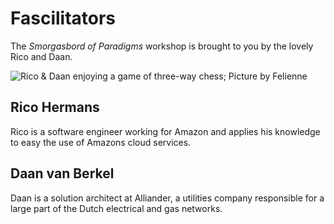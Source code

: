 # Fascilitators
The _Smorgasbord of Paradigms_ workshop is brought to you by the lovely Rico
and Daan.

![Rico & Daan enjoying a game of three-way chess; Picture by Felienne](https://fifth-postulate.nl/smorgasbord-of-paradigms/image/rico-daan.jpeg)

## Rico Hermans
Rico is a software engineer working for Amazon and applies his knowledge to
easy the use of Amazons cloud services.

## Daan van Berkel
Daan is a solution architect at Alliander, a utilities company responsible for
a large part of the Dutch electrical and gas networks.
